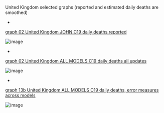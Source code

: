 United Kingdom selected graphs (reported and estimated daily deaths are smoothed) 

*

[graph 02 United Kingdom JOHN C19 daily deaths reported](https://github.com/pourmalek/CovidLongitudinal/blob/main/output/countries/United%20Kingdom/graph%2002%20United%20Kingdom%20JOHN%20C19%20daily%20deaths%20reported.pdf)

![image](https://github.com/pourmalek/CovidLongitudinal/assets/30849720/3c3cdb4c-1766-43d6-a374-44015cf22d66)

*

[graph 02 United Kingdom ALL MODELS C19 daily deaths all updates](https://github.com/pourmalek/CovidLongitudinal/blob/main/output/countries/United%20Kingdom/graph%2002%20United%20Kingdom%20ALL%20MODELS%20C19%20daily%20deaths%20all%20updates.pdf)

![image](https://github.com/pourmalek/CovidLongitudinal/assets/30849720/f15cdb97-7440-49ce-b876-7ee7396ff535)

*

[graph 13b United Kingdom ALL MODELS C19 daily deaths, error measures across models](https://github.com/pourmalek/CovidLongitudinal/blob/main/output/countries/United%20Kingdom/graph%2013b%20United%20Kingdom%20ALL%20MODELS%20C19%20daily%20deaths%2C%20error%20measures%20across%20models.pdf)

![image](https://github.com/pourmalek/CovidLongitudinal/assets/30849720/08d7a54c-dc1e-4b7d-8b88-e13026120e0e)

